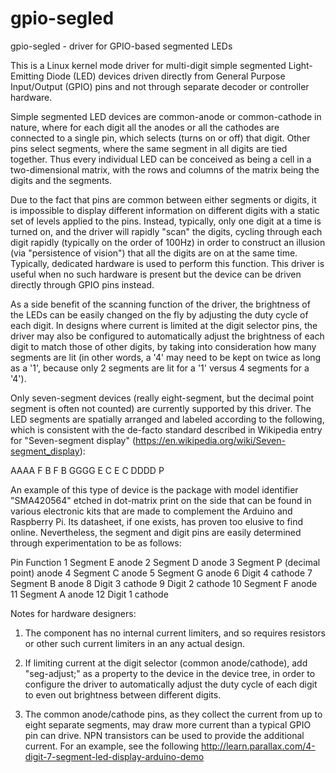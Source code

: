 # gpio-segled
gpio-segled - driver for GPIO-based segmented LEDs

This is a Linux kernel mode driver for multi-digit simple segmented
Light-Emitting Diode (LED) devices driven directly from General Purpose
Input/Output (GPIO) pins and not through separate decoder or
controller hardware.

Simple segmented LED devices are common-anode or common-cathode in nature,
where for each digit all the anodes or all the cathodes are connected to
a single pin, which selects (turns on or off) that digit.  Other pins
select segments, where the same segment in all digits are tied together.
Thus every individual LED can be conceived as being a cell in a
two-dimensional matrix, with the rows and columns of the matrix being the
digits and the segments.

Due to the fact that pins are common between either segments or digits,
it is impossible to display different information on different digits
with a static set of levels applied to the pins.  Instead, typically,
only one digit at a time is turned on, and the driver will rapidly "scan"
the digits, cycling through each digit rapidly (typically on the order of
100Hz) in order to construct an illusion (via "persistence of vision")
that all the digits are on at the same time.  Typically, dedicated hardware
is used to perform this function.  This driver is useful when no such
hardware is present but the device can be driven directly through GPIO
pins instead.

As a side benefit of the scanning function of the driver, the brightness
of the LEDs can be easily changed on the fly by adjusting the duty cycle
of each digit.  In designs where current is limited at the digit selector
pins, the driver may also be configured to automatically adjust the
brightness of each digit to match those of other digits, by taking into
consideration how many segments are lit (in other words, a '4' may need
to be kept on twice as long as a '1', because only 2 segments are lit for
a '1' versus 4 segments for a '4').

Only seven-segment devices (really eight-segment, but the decimal point
segment is often not counted) are currently supported by this driver.
The LED segments are spatially arranged and labeled according to the
following, which is consistent with the de-facto standard described in
Wikipedia entry for "Seven-segment display"
(https://en.wikipedia.org/wiki/Seven-segment_display):

   AAAA
  F    B
  F    B
   GGGG
  E    C
  E    C
   DDDD  P

An example of this type of device is the package with model identifier
"SMA420564" etched in dot-matrix print on the side that can be found in
various electronic kits that are made to complement the Arduino and
Raspberry Pi.  Its datasheet, if one exists, has proven too elusive to
find online.  Nevertheless, the segment and digit pins are easily
determined through experimentation to be as follows:

  Pin    Function
   1     Segment E anode
   2     Segment D anode
   3     Segment P (decimal point) anode
   4     Segment C anode
   5     Segment G anode
   6     Digit 4 cathode
   7     Segment B anode
   8     Digit 3 cathode
   9     Digit 2 cathode
  10     Segment F anode
  11     Segment A anode
  12     Digit 1 cathode

Notes for hardware designers:
1. The component has no internal current limiters, and so requires
   resistors or other such current limiters in an any actual design.

2. If limiting current at the digit selector (common anode/cathode),
   add "seg-adjust;" as a property to the device in the device tree,
   in order to configure the driver to automatically adjust the duty
   cycle of each digit to even out brightness between different digits.

3. The common anode/cathode pins, as they collect the current from
   up to eight separate segments, may draw more current than a typical
   GPIO pin can drive.  NPN transistors can be used to provide the
   additional current.  For an example, see the following
     http://learn.parallax.com/4-digit-7-segment-led-display-arduino-demo
